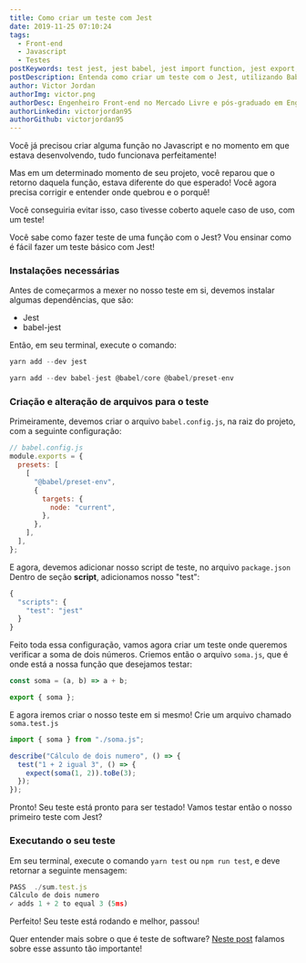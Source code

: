```yaml
---
title: Como criar um teste com Jest
date: 2019-11-25 07:10:24
tags:
  - Front-end
  - Javascript
  - Testes
postKeywords: test jest, jest babel, jest import function, jest export, como importar funcao jest, jest ES6, jest new js, jest react, test jest react
postDescription: Entenda como criar um teste com o Jest, utilizando Babel e ES6, de uma maneira simples e sem dor de cabeça!
author: Victor Jordan
authorImg: victor.png
authorDesc: Engenheiro Front-end no Mercado Livre e pós-graduado em Engenharia de Software pela PUC-MG e formado em Banco de Dados pela Fatec, apaixonado por usabilidade, performance e UX!
authorLinkedin: victorjordan95
authorGithub: victorjordan95
---
```


Você já precisou criar alguma função no Javascript e no momento em que estava desenvolvendo, tudo funcionava perfeitamente!

Mas em um determinado momento de seu projeto, você reparou que o retorno daquela função, estava diferente do que esperado!
Você agora precisa corrigir e entender onde quebrou e o porquê!

Você conseguiria evitar isso, caso tivesse coberto aquele caso de uso, com um teste!

Você sabe como fazer teste de uma função com o Jest? Vou ensinar como é fácil fazer um teste básico com Jest!

<!-- more -->

### Instalações necessárias

Antes de começarmos a mexer no nosso teste em si, devemos instalar algumas dependências, que são:

- Jest
- babel-jest

Então, em seu terminal, execute o comando:

```javascript
yarn add --dev jest
```

```javascript
yarn add --dev babel-jest @babel/core @babel/preset-env
```

### Criação e alteração de arquivos para o teste

Primeiramente, devemos criar o arquivo `babel.config.js`, na raiz do projeto, com a seguinte configuração:

```javascript
// babel.config.js
module.exports = {
  presets: [
    [
      "@babel/preset-env",
      {
        targets: {
          node: "current",
        },
      },
    ],
  ],
};
```

E agora, devemos adicionar nosso script de teste, no arquivo `package.json`
Dentro de seção **script**, adicionamos nosso "test":

```javascript
{
  "scripts": {
    "test": "jest"
  }
}
```

Feito toda essa configuração, vamos agora criar um teste onde queremos verificar a soma de dois números.
Criemos então o arquivo `soma.js`, que é onde está a nossa função que desejamos testar:

```javascript
const soma = (a, b) => a + b;

export { soma };
```

E agora iremos criar o nosso teste em si mesmo!
Crie um arquivo chamado `soma.test.js`

```javascript
import { soma } from "./soma.js";

describe("Cálculo de dois numero", () => {
  test("1 + 2 igual 3", () => {
    expect(soma(1, 2)).toBe(3);
  });
});
```

Pronto! Seu teste está pronto para ser testado!
Vamos testar então o nosso primeiro teste com Jest?

### Executando o seu teste

Em seu terminal, execute o comando `yarn test` ou `npm run test`, e deve retornar a seguinte mensagem:

```javascript
PASS  ./sum.test.js
Cálculo de dois numero
✓ adds 1 + 2 to equal 3 (5ms)
```

Perfeito! Seu teste está rodando e melhor, passou!

Quer entender mais sobre o que é teste de software? [Neste post](https://backefront.com.br/fundamentos-teste-software/) falamos sobre esse assunto tão importante!
